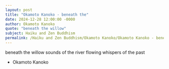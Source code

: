 ```yaml
---
layout: post
title: "Okamoto Kanoko - beneath the"
date: 2024-12-28 12:00:00 -0000
author: Okamoto Kanoko
quote: "beneath the willow"
subject: Haiku and Zen Buddhism
permalink: /Haiku and Zen Buddhism/Okamoto Kanoko/Okamoto Kanoko - beneath the
---
```


beneath the willow
sounds of the river flowing
whispers of the past

- Okamoto Kanoko
